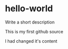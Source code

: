 # hello-world
Write a short description

This is my first github source

I had changed it's content
